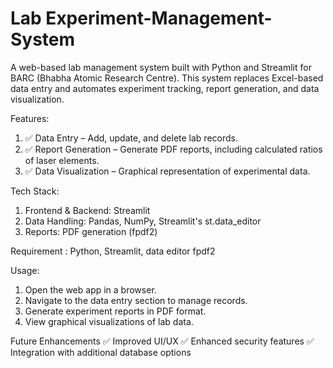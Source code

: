 # Lab Experiment-Management-System

A web-based lab management system built with Python and Streamlit for BARC (Bhabha Atomic Research Centre). This system replaces Excel-based data entry and automates experiment tracking, report generation, and data visualization.

Features:
1. ✅ Data Entry – Add, update, and delete lab records.
2. ✅ Report Generation – Generate PDF reports, including calculated ratios of laser elements.
3. ✅ Data Visualization – Graphical representation of experimental data.

Tech Stack:
1. Frontend & Backend: Streamlit
2. Data Handling: Pandas, NumPy, Streamlit's st.data_editor
3. Reports: PDF generation (fpdf2)

Requirement : Python, Streamlit, data editor fpdf2

Usage:
1. Open the web app in a browser.
2. Navigate to the data entry section to manage records.
3. Generate experiment reports in PDF format.
4. View graphical visualizations of lab data.
   
Future Enhancements
 ✅ Improved UI/UX
 ✅ Enhanced security features
 ✅ Integration with additional database options
